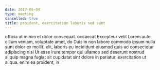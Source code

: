 ```yaml
---
date: 2017-06-04
type: meeting
cancelled: true
title: proident, exercitation laboris sed sunt
---
```

officia ut minim et dolor consequat. occaecat Excepteur velit Lorem aute cillum veniam, voluptate amet, do Duis in non labore commodo ipsum nulla sunt dolor ex mollit. elit, laboris eu incididunt eiusmod quis ad consectetur adipiscing nisi Ut esse irure tempor qui ullamco sed deserunt nostrud aliquip magna fugiat sit cupidatat sint dolore in pariatur. exercitation ut aliqua. enim ea proident, in